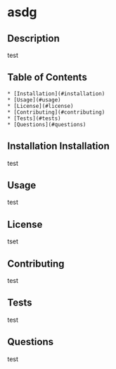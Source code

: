 
  # asdg
  ## Description
  test

  ## Table of Contents
    * [Installation](#installation)
    * [Usage](#usage)
    * [License](#license)
    * [Contributing](#contributing)
    * [Tests](#tests)
    * [Questions](#questions)

  ## Installation <a name="installation">Installation</a>
  test

  ## Usage
  test

  ## License
  tset

  ## Contributing
  test

  ## Tests
  test
  
  ## Questions
  test

  
